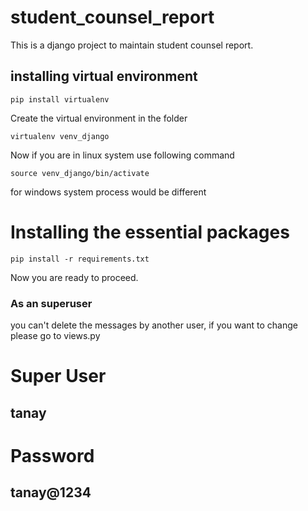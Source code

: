 # student_counsel_report
This is a django project to maintain student counsel report.
## installing virtual environment
```
pip install virtualenv
```
Create the virtual environment in the folder
```
virtualenv venv_django
```
Now if you are in linux system use following command
```
source venv_django/bin/activate
```
for windows system process would be different
# Installing the essential packages
```
pip install -r requirements.txt
```
Now you are ready to proceed.
### As an superuser
you can't delete the messages by another user, if you want to change please go to views.py
# Super User
## tanay
# Password 
## tanay@1234
